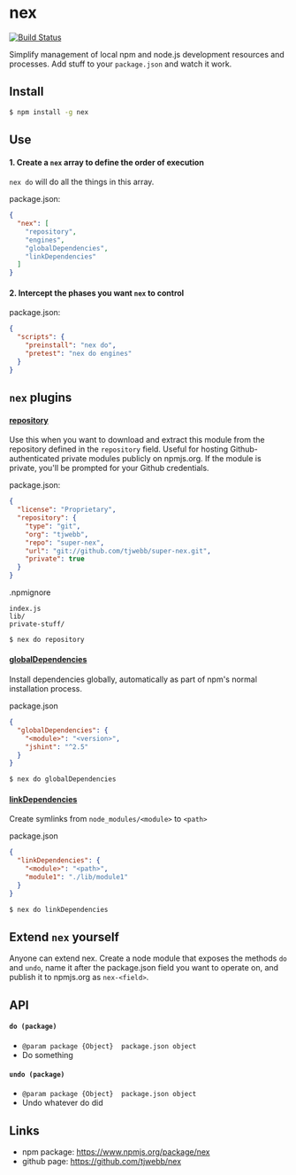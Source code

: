 # nex

[![Build Status](https://travis-ci.org/tjwebb/nex.png)](https://travis-ci.org/tjwebb/nex)

Simplify management of local npm and node.js development resources and processes. Add stuff to your `package.json` and watch it work.

## Install
```sh
$ npm install -g nex
```

## Use

#### 1. Create a `nex` array to define the order of execution
`nex do` will do all the things in this array.

package.json:
```json
{
  "nex": [
    "repository",
    "engines",
    "globalDependencies",
    "linkDependencies"
  ]
}
```

#### 2. Intercept the phases you want `nex` to control
package.json:
```json
{
  "scripts": {
    "preinstall": "nex do",
    "pretest": "nex do engines"
  }
}
```

## `nex` plugins

#### [repository](https://www.npmjs.org/package/nex-repository)
Use this when you want to download and extract this module from the repository defined in the `repository` field. Useful for hosting Github-authenticated private modules publicly on npmjs.org. If the module is private, you'll be prompted for your Github credentials.

package.json:
```json
{
  "license": "Proprietary",
  "repository": {
    "type": "git",
    "org": "tjwebb",
    "repo": "super-nex",
    "url": "git://github.com/tjwebb/super-nex.git",
    "private": true
  }
}

```
.npmignore
```
index.js
lib/
private-stuff/
```
```sh
$ nex do repository
```

#### [globalDependencies](https://www.npmjs.org/package/nex-global-dependencies)
Install dependencies globally, automatically as part of npm's normal installation process.

package.json
```json
{
  "globalDependencies": {
    "<module>": "<version>",
    "jshint": "^2.5"
  }
}
```

```sh
$ nex do globalDependencies
```
  
#### [linkDependencies](https://www.npmjs.org/package/nex-link-dependencies)
Create symlinks from `node_modules/<module>` to `<path>`

package.json
```json
{
  "linkDependencies": {
    "<module>": "<path>",
    "module1": "./lib/module1"
  }
}
```
```sh
$ nex do linkDependencies
```

## Extend `nex` yourself
Anyone can extend nex. Create a node module that exposes the methods `do` and `undo`, name it after the package.json field you want to operate on, and publish it to npmjs.org as `nex-<field>`.

## API

#### `do (package)`
  - `@param package {Object}  package.json object`
  - Do something

#### `undo (package)`
  - `@param package {Object}  package.json object`
  - Undo whatever do did

## Links
- npm package: <https://www.npmjs.org/package/nex>
- github page: <https://github.com/tjwebb/nex>

